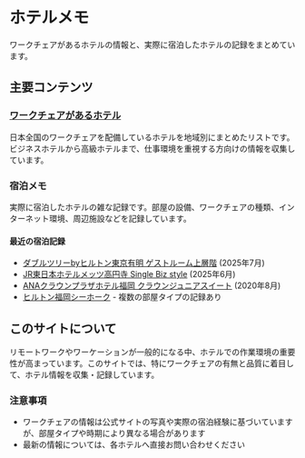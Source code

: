 # ホテルメモ

ワークチェアがあるホテルの情報と、実際に宿泊したホテルの記録をまとめています。

## 主要コンテンツ

### [ワークチェアがあるホテル](ワークチェアがあるホテル/index.md)
日本全国のワークチェアを配備しているホテルを地域別にまとめたリストです。ビジネスホテルから高級ホテルまで、仕事環境を重視する方向けの情報を収集しています。

### 宿泊メモ
実際に宿泊したホテルの雑な記録です。部屋の設備、ワークチェアの種類、インターネット環境、周辺施設などを記録しています。

#### 最近の宿泊記録
- [ダブルツリーbyヒルトン東京有明 ゲストルーム上層階](宿泊メモ/ヒルトン/ダブルツリーbyヒルトン東京有明/ゲストルーム上層階.md) (2025年7月)
- [JR東日本ホテルメッツ高円寺 Single Biz style](宿泊メモ/JR東日本ホテルメッツ/高円寺/Single_Biz_style.md) (2025年6月)
- [ANAクラウンプラザホテル福岡 クラウンジュニアスイート](宿泊メモ/IHG/ANAクラウンプラザホテル福岡/クラウンジュニアスイート.md) (2020年8月)
- [ヒルトン福岡シーホーク](宿泊メモ/ヒルトン/ヒルトン福岡シーホーク/) - 複数の部屋タイプの記録あり

## このサイトについて

リモートワークやワーケーションが一般的になる中、ホテルでの作業環境の重要性が高まっています。このサイトでは、特にワークチェアの有無と品質に着目して、ホテル情報を収集・記録しています。

### 注意事項
- ワークチェアの情報は公式サイトの写真や実際の宿泊経験に基づいていますが、部屋タイプや時期により異なる場合があります
- 最新の情報については、各ホテルへ直接お問い合わせください